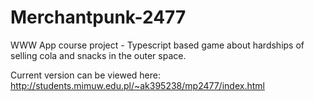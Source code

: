 # Merchantpunk-2477
WWW App course project - Typescript based game about hardships of selling cola and snacks in the outer space.

Current version can be viewed here:
http://students.mimuw.edu.pl/~ak395238/mp2477/index.html
